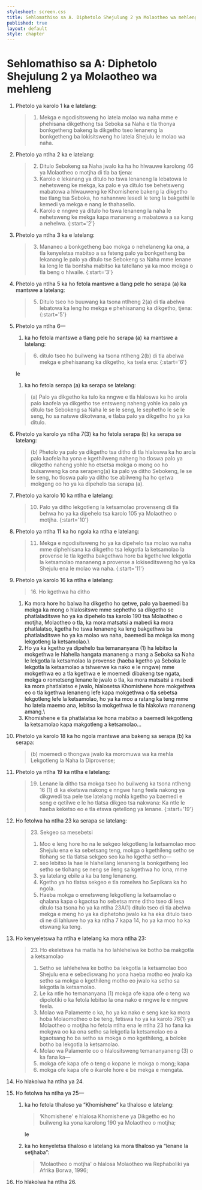 ```yaml
---
stylesheet: screen.css
title: Sehlomathiso sa A. Diphetolo Shejulung 2 ya Molaotheo wa mehleng
published: true
layout: default
style: chapter
---
```


# Sehlomathiso sa A: Diphetolo Shejulung 2 ya Molaotheo wa mehleng

1.	Phetolo ya karolo 1 ka e latelang:

	> 1. Mekga e ngodisitsweng ho latela molao wa naha mme e phehisana dikgethong tsa Seboka sa Naha e tla thonya bonkgetheng bakeng la dikgetho tseo lenaneng la bonkgetheng ba lokisitsweng ho latela Shejulu le molao wa naha.

2.	Phetolo ya ntlha 2 ka e latelang:

	> 2. Ditulo Sebokeng sa Naha jwalo ka ha ho hlwauwe karolong 46 ya Molaotheo o motjha di tla ba tjena:
	>	1.	Karolo e lekanang ya ditulo ho tswa lenaneng la lebatowa le nehetsweng ke mekga, ka palo e ya ditulo tse behetsweng mabatowa a hlwauweng ke Khomishene bakeng la dikgetho tse tlang tsa Seboka, ho nahannwe lesedi le teng la bakgethi le kemedi ya mekga e nang le thahasello.
	>	1.	Karolo e nngwe ya ditulo ho tswa lenaneng la naha le nehetsweng ke mekga kapa mananeng a mabatowa a sa kang a nehelwa.
	> {:start='2'}

3.	Phetolo ya ntlha 3 ka e latelang:

	> 3. Mananeo a bonkgetheng bao mokga o nehelaneng ka ona, a tla kenyeletsa mabitso a sa feteng palo ya bonkgetheng ba lekanang le palo ya ditulo tse Sebokeng sa Naha mme lenane ka leng le tla bontsha mabitso ka tatellano ya ka moo mokga o tla beng o hlwaile.
	> {:start='3'}

4.	Phetolo ya ntlha 5 ka ho fetola mantswe a tlang pele ho serapa (a) ka mantswe a latelang:

	> 5. Ditulo tseo ho buuwang ka tsona ntlheng 2(a) di tla abelwa lebatowa ka leng ho mekga e phehisanang ka dikgetho, tjena:
	> {:start='5'}

5.	Phetolo ya ntlha 6—
	1.	ka ho fetola mantswe a tlang pele ho serapa (a) ka mantswe a latelang:

	> 6. ditulo tseo ho builweng ka tsona ntlheng 2(b) di tla abelwa mekga e phehisanang ka dikgetho, ka tsela ena:
	> {:start='6'} 
	
	le

	1.	ka ho fetola serapa (a) ka serapa se latelang:

	> (a) Palo ya dikgetho ka tulo ka nngwe e tla hlaloswa ka ho arola palo kaofela ya dikgetho tse entsweng naheng yohle ka palo ya ditulo tse Sebokeng sa Naha le se le seng, le sephetho le se le seng, ho sa natswe dikotwana, e tlaba palo ya dikgetho ho ya ka ditulo.

6.	Phetolo ya karolo ya ntlha 7(3) ka ho fetola serapa (b) ka serapa se latelang:

	> (b) Phetolo ya palo ya dikgetho tsa ditho di tla hlaloswa ka ho arola palo kaofela ha yona e kgethilweng naheng ho tloswa palo ya dikgetho naheng yohle ho etsetsa mokga o mong oo ho buisanweng ka ona serapeng(a) ka palo ya ditho Sebokeng, le se le seng, ho tloswa palo ya ditho tse abilweng ha ho qetwa mokgeng oo ho ya ka dipehelo tsa serapa (a).

7.	Phetolo ya karolo 10 ka ntlha e latelang:

	> 10. Palo ya ditho lekgotleng la ketsamolao provenseng di tla behwa ho ya ka dipehelo tsa karolo 105 ya Molaotheo o motjha.
	> {:start='10'}

8.	Phetolo ya ntlha 11 ka ho ngola ka ntlha e latelang:

	> 11. Mekga e ngodisitsweng ho ya ka dipehelo tsa molao wa naha mme diphehisana ka dikgetho tsa lekgotla la ketsamolao la provense le tla kgetha bakgethwa hore ba kgethelwe lekgotla la ketsamolao mananeng a provense a lokiseditsweng ho ya ka Shejulu ena le molao wa naha.
	> {:start='11'}

9.	Phetolo ya karolo 16 ka ntlha e latelang:

	> 16\. Ho kgethwa ha ditho
	> 
	1.	Ka mora hore ho balwa ha dikgetho ho qetwe, palo ya baemedi ba mokga ka mong o hlalositswe mme sephetho sa dikgetho se phatlaladitswe ho ya ka dipehelo tsa karolo 190 tsa Molaotheo o motjha, Molaotheo o tla, ka mora matsatsi a mabedi ka mora phatlalatso, kgetha ho tswa lenaneng ka leng bakgethwa ba phatlaladitswe ho ya ka molao wa naha, baemedi ba mokga ka mong lekgotleng la ketsamolao.\\
	2. Ho ya ka kgetho ya dipehelo tsa temananyana (1) ha lebitso la mokgethwa le hlahella hangata mananeng a mang a Seboka sa Naha le lekgotla la ketsamolao la provense (haeba kgetho ya Seboka le lekgotla la ketsamolao a tshwerwe ka nako e le nngwe) mme mokgethwa eo a tla kgethwa e le moemedi dibakeng tse ngata, mokga o rometseng lenane le jwalo o tla, ka mora matsatsi a mabedi ka mora phatlalatso e jwalo, hlalosetsa Khomishene hore mokgethwa eo o tla kgethwa lenaneng lefe kapa mokgethwa o tla sebetsa lekgotleng lefe la ketsamolao, ho ya ka moo a ratang ka teng mme ho latela maemo ana, lebitso la mokgethwa le tla hlakolwa mananeng amang.\\
	3. Khomishene e tla phatlalatsa ke hona mabitso a baemedi lekgotleng la ketsamolao kapa makgotleng a ketsamolao...

10.	Phetolo ya karolo 18 ka ho ngola mantswe ana bakeng sa serapa (b) ka serapa:

	> (b) moemedi o thongwa jwalo ka moromuwa wa ka mehla Lekgotleng la Naha la Diprovense;

11.	Phetolo ya ntlha 19 ka ntlha e latelang:

	> 19. Lenane la ditho tsa mokga tseo ho builweng ka tsona ntlheng 16 (1) di ka eketswa nakong e nngwe hang feela nakong ya dikgwedi tsa pele tse latelang mohla kgetho ya baemedi e seng e qetilwe e le ho tlatsa dikgeo tsa nakwana: Ka ntle le haeba keketso eo e tla etswa qetellong ya lenane.
	> {:start='19'}

12.	Ho fetolwa ha ntlha 23 ka serapa se latelang:

	> 23\. Sekgeo sa mesebetsi
	> 
	> 1.	Moo e leng hore ho na le sekgeo lekgotleng la ketsamolao moo Shejulu ena e ka sebetsang teng, mokga o kgethileng setho se tlohang se tla tlatsa sekgeo seo ka ho kgetha setho—
	>	1.	seo lebitso la hae le hlahellang lenaneng la bonkgetheng leo setho se tlohang se neng se ileng sa kgethwa ho lona, mme
	>	1.	ya latelang ebile a ka ba teng lenaneng.
	> 1.	Kgetho ya ho tlatsa sekgeo e tla romelwa ho Sepikara ka ho ngola.
	> 1.	Haeba mokga o emetsweng lekgotleng la ketsamolao o qhalana kapa o kgaotsa ho sebetsa mme ditho tseo di lesa ditulo tsa tsona ho ya ka ntlha 23A(1) ditulo tseo di tla abelwa mekga e meng ho ya ka diphetoho jwalo ka ha eka ditulo tseo di ne di lahluwe ho ya ka ntlha 7 kapa 14, ho ya ka moo ho ka etswang ka teng.

13.	Ho kenyeletswa ha ntlha e latelang ka mora ntlha 23:

	> 23\. Ho ekeletswa ha matla ha ho lahlehelwa ke botho ba makgotla a ketsamolao
	> 
	> 1.	Setho se lahlehelwa ke botho ba lekgotla la ketsamolao boo Shejulu ena e sebediswang ho yona haeba motho eo jwalo ka setho sa mokga o kgethileng motho eo jwalo ka setho sa lekgotla la ketsamolao.
	> 1.	Le ka ntle ho temananyana (1) mokga ofe kapa ofe o teng wa dipolotiki o ka fetola lebitso la ona nako e nngwe le e nngwe feela.
	> 1.	Molao wa Palamente o ka, ho ya ka nako e seng kae ka mora hoba Molaomotheo o be teng, fetiswa ho ya ka karolo 76(1) ya Molaotheo o motjha ho fetola ntlha ena le ntlha 23 ho fana ka mokgwa oo ka ona setho sa lekgotla la ketsamolao eo a kgaotsang ho ba setho sa mokga o mo kgethileng, a boloke botho ba lekgotla la ketsamolao.
	> 1.	Molao wa Palamente oo o hlalositsweng temananyaneng (3) o ka fana ka—
	>	1.	mokga ofe kapa ofe o teng o kopane le mokga o mong; kapa
	>	1.	mokga ofe kapa ofe o ikarole hore e be mekga e mengata.

14.	Ho hlakolwa ha ntlha ya 24.
15.	Ho fetolwa ha ntlha ya 25—
	1.	ka ho fetola tlhaloso ya “Khomishene” ka tlhaloso e latelang:

		> ‘Khomishene' e hlalosa Khomishene ya Dikgetho eo ho builweng ka yona karolong 190 ya Molaotheo o motjha;
	
		le

	1.	ka ho kenyeletsa tlhaloso e latelang ka mora tlhaloso ya “lenane la setjhaba”:
	
		> ‘Molaotheo o motjha' o hlalosa Molaotheo wa Rephaboliki ya Afrika Borwa, 1996;

16.	Ho hlakolwa ha ntlha 26.

